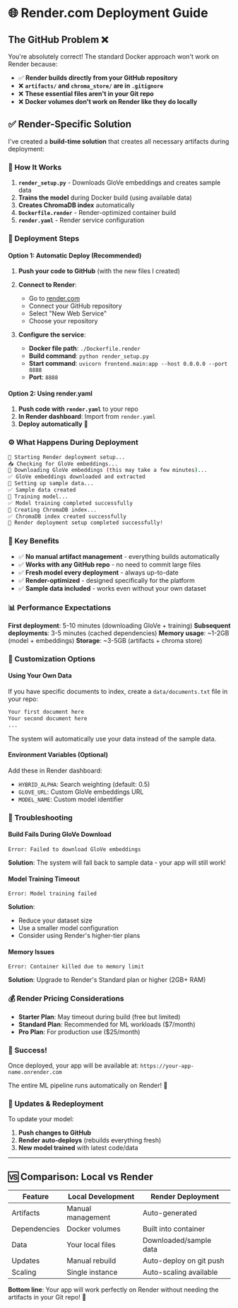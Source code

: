 # 🌐 Render.com Deployment Guide

## The GitHub Problem ❌

You're absolutely correct! The standard Docker approach won't work on Render because:

- ✅ **Render builds directly from your GitHub repository**
- ❌ **`artifacts/` and `chroma_store/` are in `.gitignore`**
- ❌ **These essential files aren't in your Git repo**
- ❌ **Docker volumes don't work on Render like they do locally**

## ✅ Render-Specific Solution

I've created a **build-time solution** that creates all necessary artifacts during deployment:

### 🔧 How It Works

1. **`render_setup.py`** - Downloads GloVe embeddings and creates sample data
2. **Trains the model** during Docker build (using available data)
3. **Creates ChromaDB index** automatically
4. **`Dockerfile.render`** - Render-optimized container build
5. **`render.yaml`** - Render service configuration

### 🚀 Deployment Steps

#### Option 1: Automatic Deploy (Recommended)

1. **Push your code to GitHub** (with the new files I created)
2. **Connect to Render**:
   - Go to [render.com](https://render.com)
   - Connect your GitHub repository
   - Select "New Web Service"
   - Choose your repository

3. **Configure the service**:
   - **Docker file path**: `./Dockerfile.render`
   - **Build command**: `python render_setup.py`
   - **Start command**: `uvicorn frontend.main:app --host 0.0.0.0 --port 8888`
   - **Port**: `8888`

#### Option 2: Using render.yaml

1. **Push code with `render.yaml`** to your repo
2. **In Render dashboard**: Import from `render.yaml`
3. **Deploy automatically** 🚀

### ⚙️ What Happens During Deployment

```bash
🚀 Starting Render deployment setup...
📥 Checking for GloVe embeddings...
🔄 Downloading GloVe embeddings (this may take a few minutes)...
✅ GloVe embeddings downloaded and extracted
📝 Setting up sample data...
✅ Sample data created
🔄 Training model...
✅ Model training completed successfully
🔄 Creating ChromaDB index...
✅ ChromaDB index created successfully
🎉 Render deployment setup completed successfully!
```

### 🎯 Key Benefits

- ✅ **No manual artifact management** - everything builds automatically
- ✅ **Works with any GitHub repo** - no need to commit large files
- ✅ **Fresh model every deployment** - always up-to-date
- ✅ **Render-optimized** - designed specifically for the platform
- ✅ **Sample data included** - works even without your own dataset

### 📊 Performance Expectations

**First deployment**: 5-10 minutes (downloading GloVe + training)
**Subsequent deployments**: 3-5 minutes (cached dependencies)
**Memory usage**: ~1-2GB (model + embeddings)
**Storage**: ~3-5GB (artifacts + chroma store)

### 🔧 Customization Options

#### Using Your Own Data

If you have specific documents to index, create a `data/documents.txt` file in your repo:

```txt
Your first document here
Your second document here
...
```

The system will automatically use your data instead of the sample data.

#### Environment Variables (Optional)

Add these in Render dashboard:

- `HYBRID_ALPHA`: Search weighting (default: 0.5)
- `GLOVE_URL`: Custom GloVe embeddings URL
- `MODEL_NAME`: Custom model identifier

### 🐛 Troubleshooting

#### Build Fails During GloVe Download
```
Error: Failed to download GloVe embeddings
```
**Solution**: The system will fall back to sample data - your app will still work!

#### Model Training Timeout
```
Error: Model training failed
```
**Solution**: 
- Reduce your dataset size
- Use a smaller model configuration
- Consider using Render's higher-tier plans

#### Memory Issues
```
Error: Container killed due to memory limit
```
**Solution**: Upgrade to Render's Standard plan or higher (2GB+ RAM)

### 💰 Render Pricing Considerations

- **Starter Plan**: May timeout during build (free but limited)
- **Standard Plan**: Recommended for ML workloads ($7/month)
- **Pro Plan**: For production use ($25/month)

### 🎉 Success!

Once deployed, your app will be available at:
`https://your-app-name.onrender.com`

The entire ML pipeline runs automatically on Render! 🚀

### 🔄 Updates & Redeployment

To update your model:
1. **Push changes to GitHub**
2. **Render auto-deploys** (rebuilds everything fresh)
3. **New model trained** with latest code/data

---

## 🆚 Comparison: Local vs Render

| Feature | Local Development | Render Deployment |
|---------|------------------|-------------------|
| Artifacts | Manual management | Auto-generated |
| Dependencies | Docker volumes | Built into container |
| Data | Your local files | Downloaded/sample data |
| Updates | Manual rebuild | Auto-deploy on git push |
| Scaling | Single instance | Auto-scaling available |

**Bottom line**: Your app will work perfectly on Render without needing the artifacts in your Git repo! 🎯 